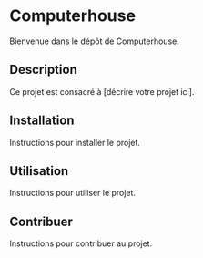 # Computerhouse
Bienvenue dans le dépôt de Computerhouse.

## Description
Ce projet est consacré à [décrire votre projet ici].

## Installation
Instructions pour installer le projet.

## Utilisation
Instructions pour utiliser le projet.

## Contribuer
Instructions pour contribuer au projet.
